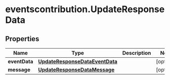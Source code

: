 # eventscontribution.UpdateResponseData

## Properties

Name | Type | Description | Notes
------------ | ------------- | ------------- | -------------
**eventData** | [**UpdateResponseDataEventData**](UpdateResponseDataEventData.md) |  | [optional] 
**message** | [**UpdateResponseDataMessage**](UpdateResponseDataMessage.md) |  | [optional] 


